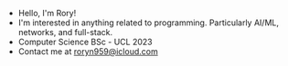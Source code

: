 - Hello, I'm Rory!
- I'm interested in anything related to programming. Particularly AI/ML, networks, and full-stack.
- Computer Science BSc - UCL 2023
- Contact me at roryn959@icloud.com
